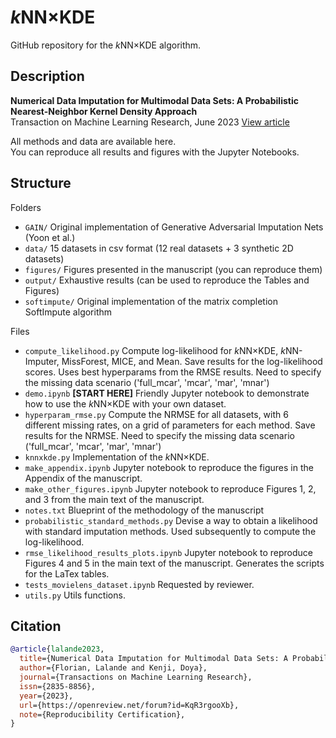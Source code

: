 # $`k`$NN$`\times`$KDE

GitHub repository for the $`k`$NN$`\times`$KDE algorithm.

## Description

**Numerical Data Imputation for Multimodal Data Sets:  A Probabilistic Nearest-Neighbor Kernel Density Approach**  
Transaction on Machine Learning Research, June 2023
[View article](https://openreview.net/forum?id=KqR3rgooXb)

All methods and data are available here.  
You can reproduce all results and figures with the Jupyter Notebooks.

## Structure

Folders

* `GAIN/` Original implementation of Generative Adversarial Imputation Nets (Yoon et al.)
* `data/` 15 datasets in csv format (12 real datasets + 3 synthetic 2D datasets)
* `figures/` Figures presented in the manuscript (you can reproduce them)
* `output/` Exhaustive results (can be used to reproduce the Tables and Figures)
* `softimpute/` Original implementation of the matrix completion SoftImpute algorithm

Files

* `compute_likelihood.py` Compute log-likelihood for $`k`$NN$`\times`$KDE, $`k`$NN-Imputer, MissForest, MICE, and Mean. Save results for the log-likelihood scores. Uses best hyperparams from the RMSE results. Need to specify the missing data scenario ('full\_mcar', 'mcar', 'mar', 'mnar')
* `demo.ipynb` **[START HERE]** Friendly Jupyter notebook to demonstrate how to use the $`k`$NN$`\times`$KDE with your own dataset. 
* `hyperparam_rmse.py` Compute the NRMSE for all datasets, with 6 different missing rates, on a grid of parameters for each method. Save results for the NRMSE. Need to specify the missing data scenario ('full\_mcar', 'mcar', 'mar', 'mnar')
* `knnxkde.py` Implementation of the $`k`$NN$`\times`$KDE.
* `make_appendix.ipynb` Jupyter notebook to reproduce the figures in the Appendix of the manuscript.
* `make_other_figures.ipynb` Jupyter notebook to reproduce Figures 1, 2, and 3 from the main text of the manuscript.
* `notes.txt` Blueprint of the methodology of the manuscript
* `probabilistic_standard_methods.py` Devise a way to obtain a likelihood with standard imputation methods. Used subsequently to compute the log-likelihood.
* `rmse_likelihood_results_plots.ipynb` Jupyter notebook to reproduce Figures 4 and 5 in the main text of the manuscript. Generates the scripts for the LaTex tables.
* `tests_movielens_dataset.ipynb` Requested by reviewer.
* `utils.py` Utils functions.

## Citation

```bibtex
@article{lalande2023,
  title={Numerical Data Imputation for Multimodal Data Sets: A Probabilistic Nearest-Neighbor Kernel Density Approach},
  author={Florian, Lalande and Kenji, Doya},
  journal={Transactions on Machine Learning Research},
  issn={2835-8856},
  year={2023},
  url={https://openreview.net/forum?id=KqR3rgooXb},
  note={Reproducibility Certification},
}
